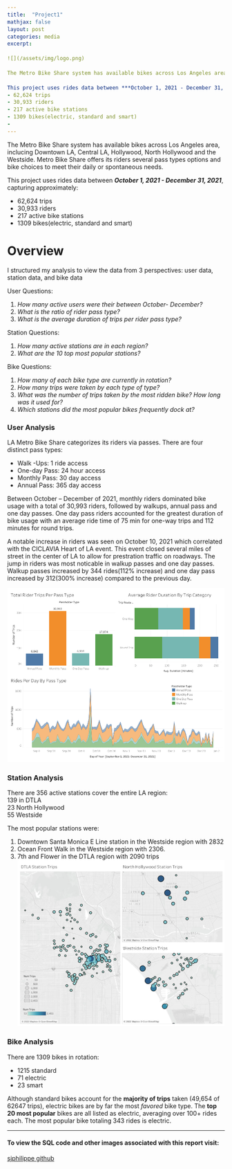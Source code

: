 ```yaml
---
title:  "Project1"
mathjax: false
layout: post
categories: media
excerpt:

![](/assets/img/logo.png)

The Metro Bike Share system has available bikes across Los Angeles area, inclucing Downtown LA, Central LA, Hollywood, North Hollywood and the Westside. Metro Bike Share offers its riders several pass types options and bike choices to meet their daily or spontaneous needs. 

This project uses rides data between ***October 1, 2021 - December 31, 2021***, capturing approximately:
- 62,624 trips
- 30,933 riders
- 217 active bike stations
- 1309 bikes(electric, standard and smart)
- 
---
```

The Metro Bike Share system has available bikes across Los Angeles area, inclucing Downtown LA, Central LA, Hollywood, North Hollywood and the Westside. Metro Bike Share offers its riders several pass types options and bike choices to meet their daily or spontaneous needs. 

This project uses rides data between ***October 1, 2021 - December 31, 2021***, capturing approximately:
- 62,624 trips
- 30,933 riders
- 217 active bike stations
- 1309 bikes(electric, standard and smart)
# Overview
I structured my analysis to view the data from 3 perspectives: user data, station data, and bike data

User Questions:
1. *How many active users were their between October- December?*
2. *What is the ratio of rider pass type?*
3. *What is the average duration of trips per rider pass type?*

Station Questions:
1. *How many active stations are in each region?*
2. *What are the 10 top most popular stations?*

Bike Questions:  
1. *How many of each bike type are currently in rotation?*
2. *How many trips were taken by each type of type?*
3. *What was the number of trips taken by the most ridden bike?  How long was it used for?*
4. *Which stations did the most popular bikes frequently dock at?* 

### User Analysis 

LA Metro Bike Share categorizes its riders via passes. There are four distinct pass types: 
- Walk -Ups: 1 ride access
- One-day Pass: 24 hour access
- Monthly Pass: 30 day access
- Annual Pass: 365 day access

Between October – December of 2021, monthly riders dominated bike usage with a total of 30,993 riders, followed by walkups, annual pass and one day passes. One day pass riders accounted for the greatest duration of bike usage with an average ride time of 75 min for one-way trips and 112 minutes for round trips.

A notable increase in riders was seen on October 10, 2021 which correlated with the CICLAVIA Heart of LA event. This event closed several miles of street in the center of LA to allow for prestration traffic on roadways. The jump in riders was most noticable in walkup passes and one day passes. Walkup passes increased by 344 rides(112% increase) and one day pass increased by 312(300% increase) compared to the previous day.

![](/assets/img/RiderDash.jpg)

### Station Analysis 

There are 356 active stations cover the entire LA region: <br/>
139 in DTLA <br/>
23 North Hollywood <br/>
55 Westside <br/>

The most popular stations were: <br/>
1. Downtown Santa Monica E Line station in the Westside region with 2832 
2. Ocean Front Walk in the Westside region with 2306.
3. 7th and Flower in the DTLA region with 2090 trips 
![region map](/assets/img/StationRegion.jpg)

### Bike Analysis 

There are 1309 bikes in rotation: 
- 1215 standard
- 71 electric
- 23 smart

Although standard bikes account for the **majority of trips** taken (49,654 of 62647 trips), electric bikes are by far the most *favored* bike type. The **top 20 most popular** bikes are all listed as electric, averaging over 100+ rides each. The most popular bike totaling 343 rides is electric. 

---

#### To view the SQL code and other images associated with this report visit:
[sjphilippe github](https://github.com/sjphilippe/Project1)


